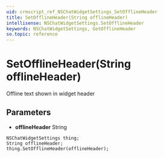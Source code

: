 ```yaml
---
uid: crmscript_ref_NSChatWidgetSettings_SetOfflineHeader
title: SetOfflineHeader(String offlineHeader)
intellisense: NSChatWidgetSettings.SetOfflineHeader
keywords: NSChatWidgetSettings, GetOfflineHeader
so.topic: reference
---
```


# SetOfflineHeader(String offlineHeader)

Offline text shown in widget header

## Parameters

* **offlineHeader** String

```crmscript
NSChatWidgetSettings thing;
String offlineHeader;
thing.SetOfflineHeader(offlineHeader);
```

